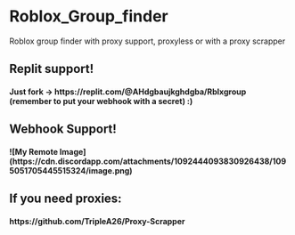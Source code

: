 # Roblox_Group_finder
Roblox group finder with proxy support, proxyless or with a proxy scrapper
<br>
<h2>
Replit support! 
<h4>
Just fork -> https://replit.com/@AHdgbaujkghdgba/Rblxgroup (remember to put your webhook with a secret) :)
<br>
<h2>
Webhook Support! 
<h4>
![My Remote Image](https://cdn.discordapp.com/attachments/1092444093830926438/1095051705445515324/image.png)
<br>
<h2>
 If you need proxies:
 <h4>
 https://github.com/TripleA26/Proxy-Scrapper

